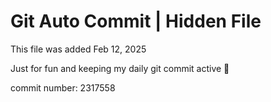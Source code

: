 # Git Auto Commit | Hidden File

This file was added Feb 12, 2025

Just for fun and keeping my daily git commit active 🤪

commit number: 2317558
